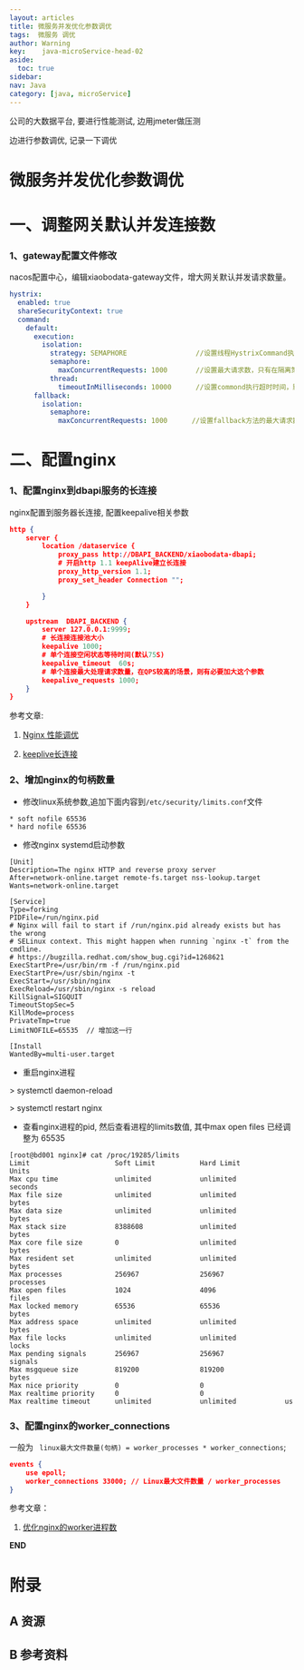 ```yaml
---
layout: articles
title: 微服务并发优化参数调优
tags:  微服务 调优
author: Warning
key:    java-microService-head-02
aside:
  toc: true
sidebar:
nav: Java
category: [java, microService]
---
```


公司的大数据平台, 要进行性能测试, 边用jmeter做压测

边进行参数调优, 记录一下调优


<!--more-->


# 微服务并发优化参数调优



# 一、调整网关默认并发连接数

### 1、gateway配置文件修改

nacos配置中心，编辑xiaobodata-gateway文件，增大网关默认并发请求数量。

```yaml
hystrix:
  enabled: true
  shareSecurityContext: true
  command:
    default:
      execution:
        isolation:
          strategy: SEMAPHORE                 //设置线程HystrixCommand执行的隔离策略
          semaphore:
            maxConcurrentRequests: 1000       //设置最大请求数，只有在隔离策略SEMAPHORE时生效，主要调整该参数
          thread:
            timeoutInMilliseconds: 10000      //设置commond执行超时时间，默认1000ms
      fallback:
        isolation:
          semaphore:
            maxConcurrentRequests: 1000      //设置fallback方法的最大请求数
```



# 二、配置nginx

### 1、配置nginx到dbapi服务的长连接

nginx配置到服务器长连接, 配置keepalive相关参数

```json
http {
    server {
        location /dataservice {
            proxy_pass http://DBAPI_BACKEND/xiaobodata-dbapi;
            # 开启http 1.1 keepAlive建立长连接
            proxy_http_version 1.1;
            proxy_set_header Connection "";

        }
    }

    upstream  DBAPI_BACKEND {
        server 127.0.0.1:9999;
        # 长连接连接池大小
        keepalive 1000;
        # 单个连接空闲状态等待时间(默认75S)
        keepalive_timeout  60s;
        # 单个连接最大处理请求数量，在QPS较高的场景，则有必要加大这个参数
        keepalive_requests 1000;
    }
}
```

参考文章:

1. [Nginx 性能调优](https://work-jlsun.github.io/2016/09/01/tunning-nginx-performance.html)

2. [keeplive长连接](https://skyao.gitbooks.io/learning-nginx/content/documentation/keep_alive.html)



### 2、增加nginx的句柄数量

- 修改linux系统参数,追加下面内容到` /etc/security/limits.conf `文件

```
* soft nofile 65536
* hard nofile 65536
```

- 修改nginx systemd启动参数

```shell
[Unit]
Description=The nginx HTTP and reverse proxy server
After=network-online.target remote-fs.target nss-lookup.target
Wants=network-online.target

[Service]
Type=forking
PIDFile=/run/nginx.pid
# Nginx will fail to start if /run/nginx.pid already exists but has the wrong
# SELinux context. This might happen when running `nginx -t` from the cmdline.
# https://bugzilla.redhat.com/show_bug.cgi?id=1268621
ExecStartPre=/usr/bin/rm -f /run/nginx.pid
ExecStartPre=/usr/sbin/nginx -t
ExecStart=/usr/sbin/nginx
ExecReload=/usr/sbin/nginx -s reload
KillSignal=SIGQUIT
TimeoutStopSec=5
KillMode=process
PrivateTmp=true
LimitNOFILE=65535  // 增加这一行

[Install
WantedBy=multi-user.target
```

- 重启nginx进程

\> systemctl daemon-reload

\> systemctl restart nginx

- 查看nginx进程的pid, 然后查看进程的limits数值, 其中max open files 已经调整为 65535

```shell
[root@bd001 nginx]# cat /proc/19285/limits
Limit                     Soft Limit           Hard Limit           Units
Max cpu time              unlimited            unlimited            seconds
Max file size             unlimited            unlimited            bytes
Max data size             unlimited            unlimited            bytes
Max stack size            8388608              unlimited            bytes
Max core file size        0                    unlimited            bytes
Max resident set          unlimited            unlimited            bytes
Max processes             256967               256967               processes
Max open files            1024                 4096                 files
Max locked memory         65536                65536                bytes
Max address space         unlimited            unlimited            bytes
Max file locks            unlimited            unlimited            locks
Max pending signals       256967               256967               signals
Max msgqueue size         819200               819200               bytes
Max nice priority         0                    0
Max realtime priority     0                    0
Max realtime timeout      unlimited            unlimited            us
```



### 3、配置nginx的worker_connections

一般为 ` linux最大文件数量(句柄) = worker_processes * worker_connections`;

```json
events {
    use epoll;
    worker_connections 33000; // Linux最大文件数量 / worker_processes
}
```



参考文章：

1. [优化nginx的worker进程数](https://www.cnblogs.com/architectforest/p/12795040.html)


**END**


# 附录
## A 资源
## B 参考资料

